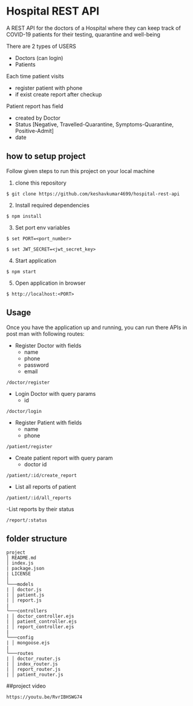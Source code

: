 # Hospital REST API

A REST API for the doctors of a Hospital where they can keep track of COVID-19 patients for their testing, quarantine and well-being

There are 2 types of USERS

- Doctors (can login)
- Patients

Each time patient visits

- register patient with phone
- if exist create report after checkup

Patient report has field

- created by Doctor
- Status [Negative, Travelled-Quarantine, Symptoms-Quarantine, Positive-Admit]
- date

## how to setup project

Follow given steps to run this project on your local machine

1. clone this repository

```$ git clone https://github.com/keshavkumar4699/hospital-rest-api```

2. Install required dependencies

```$ npm install```

3. Set port env variables

```$ set PORT=<port_number>```

```$ set JWT_SECRET=<jwt_secret_key>```

4. Start application

```$ npm start```

5. Open application in browser

```$ http://localhost:<PORT>```

## Usage

Once you have the application up and running, you can run there APIs in post man with following routes:

- Register Doctor with fields
  - name
  - phone
  - password
  - email

```/doctor/register```

- Login Doctor with query params
  - id
  
```/doctor/login```

- Register Patient with fields
  - name
  - phone
  
```/patient/register```

- Create patient report with query param
  - doctor id
  
```/patient/:id/create_report```

- List all reports of patient
  
```/patient/:id/all_reports```

-List reports by their status
  
```/report/:status```

## folder structure

```
project
│ README.md
│ index.js
| package.json
| LICENSE
│
└───models
| │ doctor.js
| │ patient.js
| │ report.js
|
└───controllers
| │ doctor_controller.ejs
| │ patient_controller.ejs
| │ report_controller.ejs
|
└───config
| │ mongoose.ejs
|
└───routes
| │ doctor_router.js
| │ index_router.js
| │ report_router.js
| │ patient_router.js
```

##project video
```
https://youtu.be/RvrIBHSWG74
```

